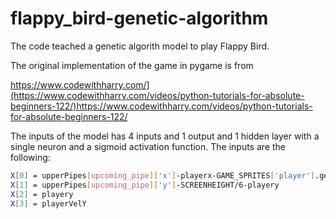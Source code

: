 # flappy_bird-genetic-algorithm

The code teached a genetic algorith model to play Flappy Bird.

The original implementation of the game in pygame is from 

https://www.codewithharry.com/](https://www.codewithharry.com/videos/python-tutorials-for-absolute-beginners-122/)https://www.codewithharry.com/videos/python-tutorials-for-absolute-beginners-122/

The inputs of the model has 4 inputs and 1 output and 1 hidden layer with a single neuron and a sigmoid activation function. The inputs are the following:

```bash
X[0] = upperPipes[upcoming_pipe]['x']-playerx-GAME_SPRITES['player'].get_width()    # The horizontal distance of the closest pipe
X[1] = upperPipes[upcoming_pipe]['y']-SCREENHEIGHT/6-playery                        # The vertical distance of the closest pipe
X[2] = playery                                                                      # The vertical position of the player
X[3] = playerVelY                                                                   # The players vertical velocity

